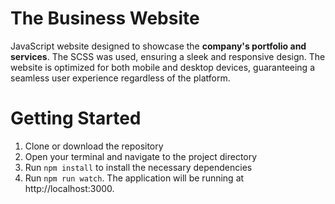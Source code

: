 # The Business Website

JavaScript website designed to showcase the **company's portfolio and services**. The SCSS was used, ensuring a sleek and responsive design. The website is optimized for both mobile and desktop devices, guaranteeing a seamless user experience regardless of the platform.

# Getting Started

1. Clone or download the repository
2. Open your terminal and navigate to the project directory
3. Run `npm install` to install the necessary dependencies
4. Run `npm run watch`. The application will be running at http://localhost:3000.
